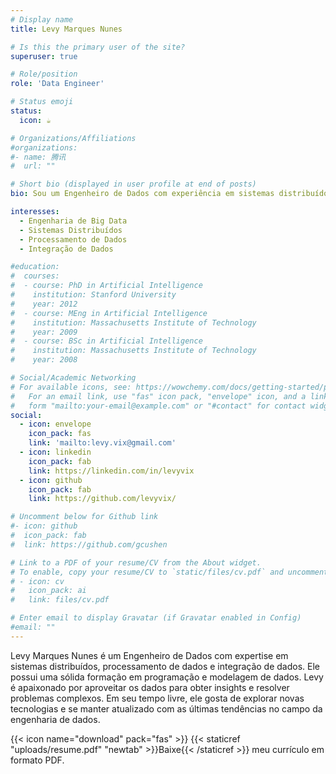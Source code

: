 ```yaml
---
# Display name
title: Levy Marques Nunes

# Is this the primary user of the site?
superuser: true

# Role/position
role: 'Data Engineer'

# Status emoji
status:
  icon: ☕️

# Organizations/Affiliations
#organizations:
#- name: 腾讯
#  url: ""

# Short bio (displayed in user profile at end of posts)
bio: Sou um Engenheiro de Dados com experiência em sistemas distribuídos, processamento de dados e integração de dados. Tenho uma sólida formação em programação e modelagem de dados, e sou apaixonado por aproveitar os dados para obter insights e resolver problemas complexos. No meu tempo livre, gosto de explorar novas tecnologias e estar atualizado com as últimas tendências no campo da engenharia de dados.

interesses:
  - Engenharia de Big Data
  - Sistemas Distribuídos
  - Processamento de Dados
  - Integração de Dados

#education:
#  courses:
#  - course: PhD in Artificial Intelligence
#    institution: Stanford University
#    year: 2012
#  - course: MEng in Artificial Intelligence
#    institution: Massachusetts Institute of Technology
#    year: 2009
#  - course: BSc in Artificial Intelligence
#    institution: Massachusetts Institute of Technology
#    year: 2008

# Social/Academic Networking
# For available icons, see: https://wowchemy.com/docs/getting-started/page-builder/#icons
#   For an email link, use "fas" icon pack, "envelope" icon, and a link in the
#   form "mailto:your-email@example.com" or "#contact" for contact widget.
social:
  - icon: envelope
    icon_pack: fas
    link: 'mailto:levy.vix@gmail.com'
  - icon: linkedin
    icon_pack: fab
    link: https://linkedin.com/in/levyvix
  - icon: github
    icon_pack: fab
    link: https://github.com/levyvix/

# Uncomment below for Github link
#- icon: github
#  icon_pack: fab
#  link: https://github.com/gcushen

# Link to a PDF of your resume/CV from the About widget.
# To enable, copy your resume/CV to `static/files/cv.pdf` and uncomment the lines below.
# - icon: cv
#   icon_pack: ai
#   link: files/cv.pdf

# Enter email to display Gravatar (if Gravatar enabled in Config)
#email: ""
---
```


Levy Marques Nunes é um Engenheiro de Dados com expertise em sistemas distribuídos, processamento de dados e integração de dados. Ele possui uma sólida formação em programação e modelagem de dados. Levy é apaixonado por aproveitar os dados para obter insights e resolver problemas complexos. Em seu tempo livre, ele gosta de explorar novas tecnologias e se manter atualizado com as últimas tendências no campo da engenharia de dados.

{{< icon name="download" pack="fas" >}} {{< staticref "uploads/resume.pdf" "newtab" >}}Baixe{{< /staticref >}} meu currículo em formato PDF.
